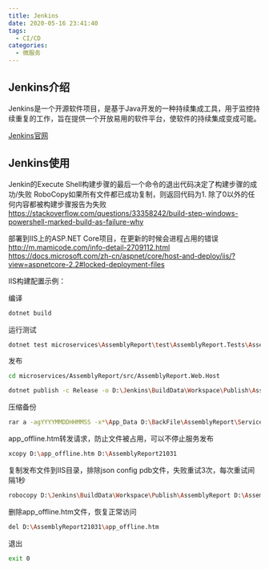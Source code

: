 ```yaml
---
title: Jenkins
date: 2020-05-16 23:41:40
tags:
  - CI/CD
categories:
  - 微服务
---
```


## Jenkins介绍

Jenkins是一个开源软件项目，是基于Java开发的一种持续集成工具，用于监控持续重复的工作，旨在提供一个开放易用的软件平台，使软件的持续集成变成可能。

[Jenkins官网](https://jenkins.io/zh/)

## Jenkins使用

Jenkin的Execute Shell构建步骤的最后一个命令的退出代码决定了构建步骤的成功/失败
RoboCopy如果所有文件都已成功复制，则返回代码为1. 除了0以外的任何内容都被构建步骤报告为失败
https://stackoverflow.com/questions/33358242/build-step-windows-powershell-marked-build-as-failure-why


部署到IIS上的ASP.NET Core项目，在更新的时候会进程占用的错误
http://m.mamicode.com/info-detail-2709112.html
https://docs.microsoft.com/zh-cn/aspnet/core/host-and-deploy/iis/?view=aspnetcore-2.2#locked-deployment-files


IIS构建配置示例：

编译

```bash
dotnet build
```

运行测试

```bash
dotnet test microservices\AssemblyReport\test\AssemblyReport.Tests\AssemblyReport.Tests.csproj
```

发布

```bash
cd microservices/AssemblyReport/src/AssemblyReport.Web.Host

dotnet publish -c Release -o D:\Jenkins\BuildData\Workspace\Publish\AssemblyReport
```

压缩备份

```bash
rar a -agYYYYMMDDHHMMSS -x*\App_Data D:\BackFile\AssemblyReport\Service D:\AssemblyReport21031
```

app_offline.htm转发请求，防止文件被占用，可以不停止服务发布

```bash
xcopy D:\app_offline.htm D:\AssemblyReport21031
```

复制发布文件到IIS目录，排除json config pdb文件，失败重试3次，每次重试间隔1秒

```bash
robocopy D:\Jenkins\BuildData\Workspace\Publish\AssemblyReport D:\AssemblyReport21031 /xf *.json *.config *.pdb /R:3 /W:1
```

删除app_offline.htm文件，恢复正常访问

```bash
del D:\AssemblyReport21031\app_offline.htm
```

退出

```bash
exit 0
```
